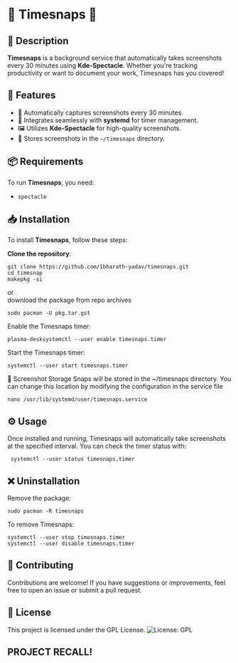 #  📸 Timesnaps 📸

## 🚀 Description
**Timesnaps** is a background service that automatically takes screenshots every 30 minutes using **Kde-Spectacle**. Whether you're tracking productivity or want to document your work, Timesnaps has you covered! 

## 🌟 Features
- 📸 Automatically captures screenshots every 30 minutes.
- 🔄 Integrates seamlessly with **systemd** for timer management.
- 🖼️ Utilizes **Kde-Spectacle** for high-quality screenshots.
- 💾 Stores screenshots in the `~/timesnaps` directory.

## 📦 Requirements
To run **Timesnaps**, you need:
-     spectacle

## 📥 Installation
To install **Timesnaps**, follow these steps:

**Clone the repository**:
    
    git clone https://github.com/1bharath-yadav/timesnaps.git
    cd timesnap
    makepkg -si
   or   
download the package from repo archives
          
    sudo pacman -U pkg.tar.gst

Enable the Timesnaps timer:
   
    plasma-desksystemctl --user enable timesnaps.timer

Start the Timesnaps timer:

    systemctl --user start timesnaps.timer

📂 Screenshot Storage
Snaps will be stored in the ~/timesnaps directory. You can change this location by modifying the configuration in the service file 
    
    nano /usr/lib/systemd/user/timesnaps.service
    
## ⚙️ Usage
Once installed and running, Timesnaps will automatically take screenshots at the specified interval. You can check the timer status with:
    
     systemctl --user status timesnaps.timer

## ❌ Uninstallation
Remove the package:

    sudo pacman -R timesnaps

To remove Timesnaps:

    systemctl --user stop timesnaps.timer
    systemctl --user disable timesnaps.timer


## 🤝 Contributing
Contributions are welcome! If you have suggestions or improvements, feel free to open an issue or submit a pull request.

## 📄 License
This project is licensed under the GPL License.
![License: GPL](https://img.shields.io/badge/License-GPL-blue.svg)

## PROJECT RECALL!

